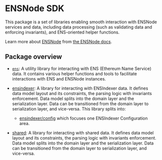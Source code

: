 # ENSNode SDK

This package is a set of libraries enabling smooth interaction with ENSNode services and data, including data processing (such as validating data and enforcing invariants), and ENS-oriented helper functions.

Learn more about [ENSNode](https://ensnode.io/) from [the ENSNode docs](https://ensnode.io/docs/).

## Package overview

- [`ens`](ens): A utility library for interacting with ENS (Ethereum Name Service) data. It contains various helper functions and tools to facilitate interactions with ENS and ENSNode instances.

- [ensindexer](ensindexer): A library for interacting with ENSIndexer data. It defines data model layout and its constraints, the parsing logic with invariants enforcement. Data model splits into the domain layer and the serialization layer. Data can be transitioned from the domain layer to serialization layer, and vice-versa. This library splits into:
    - [ensindexer/config](ensindexer/config) which focuses one ENSIndexer Configuration area.

- [shared](shared): A library for interacting with shared data. It defines data model layout and its constraints, the parsing logic with invariants enforcement. Data model splits into the domain layer and the serialization layer. Data can be transitioned from the domain layer to serialization layer, and vice-versa.

